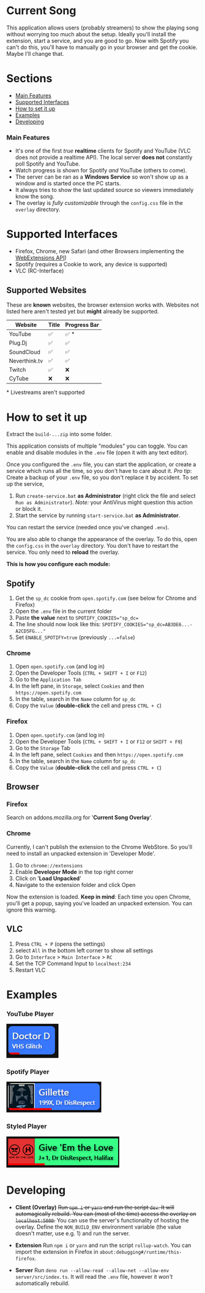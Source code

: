 # Current Song

This application allows users (probably streamers) to show the playing song
without worrying too much about the setup. Ideally you'll install the extension, start
a service, and you are good to go. Now with Spotify you can't do this, you'll have to manually go in your browser and get the cookie.
Maybe I'll change that.

# Sections

- [Main Features](#main-features)
- [Supported Interfaces](#supported-interfaces)
- [How to set it up](#how-to-set-it-up)
- [Examples](#examples)
- [Developing](#developing)

### Main Features

- It's one of the first _true_ **realtime** clients for Spotify and YouTube (VLC does not provide a realtime API).
  The local server **does not** constantly poll Spotify and YouTube.
- Watch progress is shown for Spotify _and_ YouTube (others to come).
- The server can be ran as a **Windows Service** so won't show up as a window and is started once the PC starts.
- It always tries to show the last updated source so viewers immediately know the song.
- The overlay is _fully customizable_ through the `config.css` file in the `overlay` directory.

# Supported Interfaces

- Firefox, Chrome, new Safari (and other Browsers implementing the [WebExtensions API](https://developer.mozilla.org/en-US/docs/Mozilla/Add-ons/WebExtensions/API/tabs))
- Spotify (requires a Cookie to work, any device is supported)
- VLC (RC-Interface)

## Supported Websites

These are **known** websites, the browser extension works with.
Websites not listed here aren't tested yet but **might** already be supported.

| Website       | Title              | Progress Bar          |
| ------------- | ------------------ | --------------------- |
| YouTube       | :white_check_mark: | :white_check_mark: \* |
| Plug.Dj       | :white_check_mark: | :white_check_mark:    |
| SoundCloud    | :white_check_mark: | :white_check_mark:    |
| Neverthink.tv | :white_check_mark: | :white_check_mark:    |
| Twitch        | :white_check_mark: | :x:                   |
| CyTube        | :x:                | :x:                   |

\* Livestreams aren't supported

# How to set it up

Extract the `build-...zip` into some folder.

This application consists of multiple "modules" you can toggle.
You can enable and disable modules in the `.env` file (open it with any text editor).

Once you configured the `.env` file, you can start the application, or create a service which runs all the time, so you don't have to care about it.
_Pro tip_: Create a backup of your `.env` file, so you don't replace it by accident.
To set up the service,

1. Run `create-service.bat` **as Administrator** (right click the file and select `Run as Administrator`).
   _Note:_ your AntiVirus might question this action or block it.
2. Start the service by running `start-service.bat` **as Administrator**.

You can restart the service (needed once you've changed `.env`).

You are also able to change the appearance of the overlay. To do this, open the `config.css` in the `overlay` directory.
You don't have to restart the service. You only need to **reload** the overlay.

**This is how you configure each module:**

## Spotify

1. Get the `sp_dc` cookie from `open.spotify.com` (see below for Chrome and Firefox)
2. Open the `.env` file in the current folder
3. Paste **the value** next to `SPOTIFY_COOKIES="sp_dc=`
4. The line should now look like this: `SPOTIFY_COOKIES="sp_dc=AB3DE6...-A2CD5FG..."`
5. Set `ENABLE_SPOTIFY=true` (previously `...=false`)

### Chrome

1.  Open `open.spotify.com` (and log in)
2.  Open the Developer Tools (`CTRL + SHIFT + I` or `F12`)
3.  Go to the `Application Tab`
4.  In the left pane, in `Storage`, select `Cookies` and then `https://open.spotify.com`
5.  In the table, search in the `Name` column for `sp_dc`
6.  Copy the `Value` (**double-click** the cell and press `CTRL + C`)

### Firefox

1.  Open `open.spotify.com` (and log in)
2.  Open the Developer Tools (`CTRL + SHIFT + I` or `F12` or `SHIFT + F9`)
3.  Go to the `Storage` Tab
4.  In the left pane, select `Cookies` and then `https://open.spotify.com`
5.  In the table, search in the `Name` column for `sp_dc`
6.  Copy the `Value` (**double-click** the cell and press `CTRL + C`)

## Browser

### Firefox

Search on addons.mozilla.org for '**Current Song Overlay**'.

### Chrome

Currently, I can't publish the extension to the Chrome WebStore.
So you'll need to install an unpacked extension in 'Developer Mode'.

1. Go to `chrome://extensions`
2. Enable **Developer Mode** in the top right corner
3. Click on '**Load Unpacked**'
4. Navigate to the extension folder and click Open

Now the extension is loaded. **Keep in mind**: Each time you open Chrome, you'll get a popup, saying you've loaded an unpacked extension. You can ignore this warning.

## VLC

1. Press `CTRL + P` (opens the settings)
2. select `All` in the bottom left corner to show all settings
3. Go to `Interface` > `Main Interface` > `RC`
4. Set the TCP Command Input to `localhost:234`
5. Restart VLC

# Examples

### YouTube Player

![YouTube Player](images/default-youtube.png)

### Spotify Player

![Spotify Player](images/default-spotify.png)

### Styled Player

![Styled Player](images/custom-style.png)

# Developing

- **Client (Overlay)**
  ~~Run `npm i` or `yarn` and run the script `dev`. It will automagically rebuild.
  You can (most of the time) access the overlay on `localhost:5000`.~~
  You can use the server's functionality of hosting the overlay.
  Define the `NON_BUILD_ENV` environment variable (the value doesn't matter, use e.g. 1) and run the server.

- **Extension**
  Run `npm i` or `yarn` and run the script `rollup-watch`.
  You can import the extension in Firefox in `about:debugging#/runtime/this-firefox`.

- **Server**
  Run `deno run --allow-read --allow-net --allow-env server/src/index.ts`.
  It will read the `.env` file, however it _won't_ automatically rebuild.
